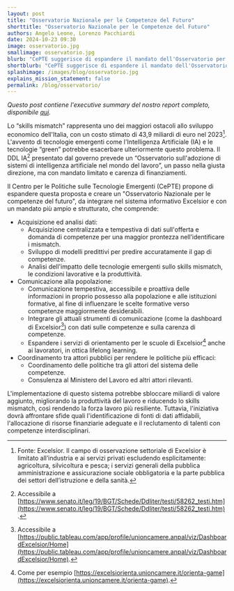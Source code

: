 ```yaml
---
layout: post
title: "Osservatorio Nazionale per le Competenze del Futuro"
shorttitle: "Osservatorio Nazionale per le Competenze del Futuro"
authors: Angelo Leone, Lorenzo Pacchiardi
date: 2024-10-23 09:30
image: osservatorio.jpg
smallimage: osservatorio.jpg
blurb: "CePTE suggerisce di espandere il mandato dell'Osservatorio per l'impatto dell'IA sulla forza lavoro proposto nel DDL IA, al fine di affrontare lo skills mismatch nell'era dell'AI e della transizione verde."
shortblurb: "CePTE suggerisce di espandere il mandato dell'Osservatorio per l'impatto dell'IA sulla forza lavoro proposto nel DDL IA."
splashimage: /images/blog/osservatorio.jpg
explains_mission_statement: false
permalink: /blog/osservatorio/
---
```



_Questo post contiene l'executive summary del nostro report completo, disponibile [qui](https://drive.google.com/file/d/1vOt_qCo-jLG-anlnD3x4rpDyzwxuhznl/view)._


Lo “skills mismatch” rappresenta uno dei maggiori ostacoli allo sviluppo economico dell'Italia, con un costo stimato di 43,9 miliardi di euro nel 2023[^1]. L'avvento di tecnologie emergenti come l'Intelligenza Artificiale (IA) e le tecnologie “green” potrebbe esacerbare ulteriormente questo problema. Il DDL IA[^2] presentato dal governo prevede un “Osservatorio sull'adozione di sistemi di intelligenza artificiale nel mondo del lavoro”, un passo nella giusta direzione, ma con mandato limitato e carenza di finanziamenti.

Il Centro per le Politiche sulle Tecnologie Emergenti (CePTE) propone di espandere questa proposta e creare un "Osservatorio Nazionale per le competenze del futuro", da integrare nel sistema informativo Excelsior e con un mandato più ampio e strutturato, che comprende:

- Acquisizione ed analisi dati:
    - Acquisizione centralizzata e tempestiva di dati sull'offerta e domanda di competenze per una maggior prontezza nell’identificare i mismatch.
    - Sviluppo di modelli predittivi per predire accuratamente il gap di competenze.
    - Analisi dell'impatto delle tecnologie emergenti sullo skills mismatch, le condizioni lavorative e la produttività.
- Comunicazione alla popolazione:
  - Comunicazione tempestiva, accessibile e proattiva delle informazioni in proprio possesso alla popolazione e alle istituzioni formative, al fine di influenzare le scelte formative verso competenze maggiormente desiderabili.
  - Integrare gli attuali strumenti di comunicazione (come la dashboard di Excelsior[^3]) con dati sulle competenze e sulla carenza di competenze.
  - Espandere i servizi di orientamento per le scuole di Excelsior[^4] anche ai lavoratori, in ottica lifelong learning.
- Coordinamento tra attori pubblici per rendere le politiche più efficaci:
  - Coordinamento delle politiche tra gli attori del sistema delle competenze. 
  - Consulenza al Ministero del Lavoro ed altri attori rilevanti.
    
L'implementazione di questo sistema potrebbe sbloccare miliardi di valore aggiunto, migliorando la produttività del lavoro e riducendo lo skills mismatch, così rendendo la forza lavoro più resiliente. Tuttavia, l'iniziativa dovrà affrontare sfide quali l'identificazione di fonti di dati affidabili, l'allocazione di risorse finanziarie adeguate e il reclutamento di talenti con competenze interdisciplinari.

[^1]: Fonte: Excelsior. Il campo di osservazione settoriale di Excelsior è limitato all’industria e ai servizi privati escludendo esplicitamente: agricoltura, silvicoltura e pesca; i servizi generali della pubblica amministrazione e assicurazione sociale obbligatoria e la parte pubblica dei settori dell’istruzione e della sanità.
[^2]: Accessibile a [https://www.senato.it/leg/19/BGT/Schede/Ddliter/testi/58262_testi.htm](https://www.senato.it/leg/19/BGT/Schede/Ddliter/testi/58262_testi.htm).
[^3]: Accessibile a [https://public.tableau.com/app/profile/unioncamere.anpal/viz/DashboardExcelsior/Home](https://public.tableau.com/app/profile/unioncamere.anpal/viz/DashboardExcelsior/Home).
[^4]: Come per esempio [https://excelsiorienta.unioncamere.it/orienta-game](https://excelsiorienta.unioncamere.it/orienta-game).

